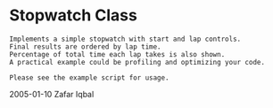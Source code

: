 
Stopwatch Class
===============

	Implements a simple stopwatch with start and lap controls.
	Final results are ordered by lap time.
	Percentage of total time each lap takes is also shown.
	A practical example could be profiling and optimizing your code.

	Please see the example script for usage.

2005-01-10 Zafar Iqbal

